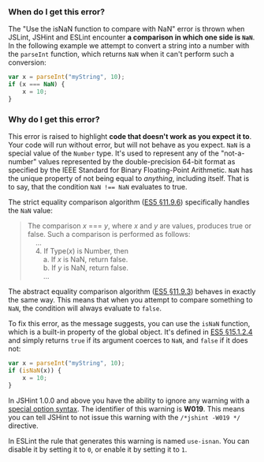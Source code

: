 <!---
{
    "titles": [
        "Use the isNaN function to compare with NaN",
        "W019"
    ],
    "slugs": [
        "use-the-isnan-function-to-compare-with-nan",
        "w019"
    ],
    "linters": [
        "jslint",
        "jshint",
        "eslint"
    ],
    "author": "jallardice"
}
-->

### When do I get this error?

The "Use the isNaN function to compare with NaN" error is thrown when JSLint,
JSHint and ESLint encounter **a comparison in which one side is `NaN`**. In the
following example we attempt to convert a string into a number with the
`parseInt` function, which returns `NaN` when it can't perform such a
conversion:

<!---
{
    "linter": "jslint"
}
-->
```javascript
var x = parseInt("myString", 10);
if (x === NaN) {
    x = 10;
}
```

### Why do I get this error?

This error is raised to highlight **code that doesn't work as you expect it
to**. Your code will run without error, but will not behave as you expect. `NaN`
is a special value of the `Number` type. It's used to represent any of the
"not-a-number" values represented by the double-precision 64-bit format as
specified by the IEEE Standard for Binary Floating-Point Arithmetic. `NaN` has
the unique property of not being equal to *anything*, including itself. That is
to say, that the condition `NaN !== NaN` evaluates to true.

The strict equality comparison algorithm ([ES5 &sect;11.9.6][es5-11.9.6])
specifically handles the `NaN` value:

> The comparison *x* === *y*, where *x* and *y* are values, produces true or
> false. Such a comparison is performed as follows:<br>
> &nbsp;&nbsp;&nbsp;&nbsp;...<br>
> &nbsp;&nbsp;&nbsp;&nbsp;4. If Type(*x*) is Number, then<br>
> &nbsp;&nbsp;&nbsp;&nbsp;&nbsp;&nbsp;&nbsp;&nbsp;a. If *x* is NaN, return
> false.<br>
> &nbsp;&nbsp;&nbsp;&nbsp;&nbsp;&nbsp;&nbsp;&nbsp;b. If *y* is NaN, return
> false.<br>
> &nbsp;&nbsp;&nbsp;&nbsp;&nbsp;&nbsp;&nbsp;&nbsp;...

The abstract equality comparison algorithm ([ES5 &sect;11.9.3][es5-11.9.3])
behaves in exactly the same way. This means that when you attempt to compare
something to `NaN`, the condition will always evaluate to `false`.

To fix this error, as the message suggests, you can use the `isNaN` function,
which is a built-in property of the global object. It's defined in [ES5
&sect;15.1.2.4][es5-15.1.2.4] and simply returns `true` if its argument coerces
to `NaN`, and `false` if it does not:

<!---
{
    "linter": "jslint"
}
-->
```javascript
var x = parseInt("myString", 10);
if (isNaN(x)) {
    x = 10;
}
```

In JSHint 1.0.0 and above you have the ability to ignore any warning with a
[special option syntax][jshintopts]. The identifier of this warning is **W019**.
This means you can tell JSHint to not issue this warning with the `/*jshint
-W019 */` directive.

In ESLint the rule that generates this warning is named `use-isnan`. You can
disable it by setting it to `0`, or enable it by setting it to `1`.

[es5-11.9.6]: http://es5.github.com/#x11.9.6
[es5-11.9.3]: http://es5.github.com/#x11.9.3
[es5-15.1.2.4]: http://es5.github.com/#x15.1.2.4
[jshintopts]: http://jshint.com/docs/#options
